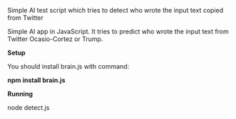 
Simple AI test script which tries to detect who wrote the input text copied from Twitter


Simple AI app in JavaScript. It tries to predict who wrote the input text from Twitter Ocasio-Cortez or Trump.

**Setup**

You should install brain.js with command: 

**npm install brain.js**

**Running**

node detect.js
